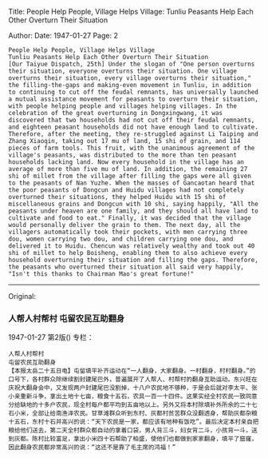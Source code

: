 Title: People Help People, Village Helps Village: Tunliu Peasants Help Each Other Overturn Their Situation

Author: 
Date: 1947-01-27
Page: 2

    People Help People, Village Helps Village
    Tunliu Peasants Help Each Other Overturn Their Situation
    [Our Taiyue Dispatch, 25th] Under the slogan of "One person overturns their situation, everyone overturns their situation. One village overturns their situation, every village overturns their situation," the filling-the-gaps and making-even movement in Tunliu, in addition to continuing to cut off the feudal remnants, has universally launched a mutual assistance movement for peasants to overturn their situation, with people helping people and villages helping villages. In the celebration of the great overturning in Dongxingwang, it was discovered that two households had not cut off their feudal remnants, and eighteen peasant households did not have enough land to cultivate. Therefore, after the meeting, they re-struggled against Li Taiping and Zhang Xiaoqin, taking out 17 mu of land, 15 shi of grain, and 114 pieces of farm tools. This fruit, with the unanimous agreement of the village's peasants, was distributed to the more than ten peasant households lacking land. Now every household in the village has an average of more than five mu of land. In addition, the remaining 27 shi of millet from the village after filling the gaps were all given to the peasants of Nan Yuzhe. When the masses of Gancaotan heard that the poor peasants of Dongcun and Huidu villages had not completely overturned their situations, they helped Huidu with 15 shi of miscellaneous grains and Dongcun with 10 shi, saying happily, "All the peasants under heaven are one family, and they should all have land to cultivate and food to eat." Finally, it was decided that the village would personally deliver the grain to them. The next day, all the villagers automatically took their pockets, with men carrying three dou, women carrying two dou, and children carrying one dou, and delivered it to Huidu. Chencun was relatively wealthy and took out 40 shi of millet to help Boisheng, enabling them to also achieve every household overturning their situation and filling the gaps. Therefore, the peasants who overturned their situation all said very happily, "Isn't this thanks to Chairman Mao's great fortune!"



<hr /> 

Original: 


### 人帮人村帮村  屯留农民互助翻身

1947-01-27
第2版()
专栏：

    人帮人村帮村
    屯留农民互助翻身
    【本报太岳二十五日电】屯留填平补齐运动在“一人翻身，大家翻身。一村翻身，村村翻身。”的口号下，各村群众除继续割封建尾巴外，普遍展开了人帮人、村帮村的翻身互助运动。东兴旺在庆祝大翻身会中，又发现两户封建尾巴没割掉，十八户农民地不够种，于是会后就对李太平、张小亲重新斗争，拿出土地十七亩，粮食十五石，农具一百一十四件。这果实经全村农民一致同意分给缺地的十多户农民，现全村每户都平均到五亩地以上。另外又将本村除填补外所余的二十七石小米，全部让给南渔泽农民。甘草滩群众听到东村、灰都村贫苦群众没翻透身，帮助灰都杂粮十五石，东村十石并高兴的说：“天下农民是一家，都应该有地种有饭吃”。最后决定本村亲自把粮给他们送去，第二天全村群众都自动的拿着口袋，男人背三斗，妇女背二斗，小孩背一斗，送到灰都。陈村比较富足，拿出小米四十石帮助了柏盛，使他们也都做到家家翻身，填平了窟窿，因此翻身农民都非常高兴的说：“这还不是靠了毛主席的鸿福！”
